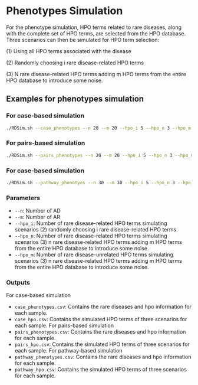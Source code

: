 # Phenotypes Simulation
For the phenotype simulation, HPO terms related to rare diseases, along with the complete set of HPO terms, are selected from the HPO database. Three scenarios can then be simulated for HPO term selection: 

(1) Using all HPO terms associated with the disease

(2) Randomly choosing i rare disease-related HPO terms

(3) N rare disease-related HPO terms adding m HPO terms from the entire HPO database to introduce some noise.

## Examples for phenotypes simulation

### For case-based simulation
```bash
./RDSim.sh --case_phenotypes --n 20 --m 20 --hpo_i 5 --hpo_n 3 --hpo_m 2
```
### For pairs-based simulation
```bash
./RDSim.sh --pairs_phenotypes --n 20 --m 20 --hpo_i 5 --hpo_n 3 --hpo_m 2
```

### For case-based simulation
```bash
./RDSim.sh --pathway_phenotyes --n 30 --m 30 --hpo_i 5 --hpo_n 3 --hpo_m 2
```
### Parameters
- `--n`: Number of AD
- `--m`: Number of AR
- `--hpo_i`: Number of rare disease-related HPO terms simulating scenarios (2) randomly choosing i rare disease-related HPO terms.
- `--hpo_n`: Number of rare disease-related HPO terms simulating scenarios (3) n rare disease-related HPO terms adding m HPO terms from the entire HPO database to introduce some noise.
- `--hpo_m`: Number of rare disease-unrelated HPO terms simulating scenarios (3) n rare disease-related HPO terms adding m HPO terms from the entire HPO database to introduce some noise.

### Outputs
For case-based simulation
- `case_phenotypes.csv`: Contains the rare diseases and hpo information for each sample.
- `case_hpo.csv`: Contains the simulated HPO terms of three scenarios for each sample.
For pairs-based simulation
- `pairs_phenotypes.csv`: Contains the rare diseases and hpo information for each sample.
- `pairs_hpo.csv`: Contains the simulated HPO terms of three scenarios for each sample.
For pathway-based simulation
- `pathway_phenotypes.csv`: Contains the rare diseases and hpo information for each sample.
- `pathway_hpo.csv`: Contains the simulated HPO terms of three scenarios for each sample.
